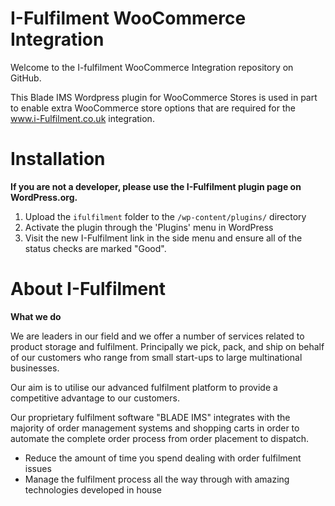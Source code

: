 I-Fulfilment WooCommerce Integration
=================

Welcome to the I-fulfilment WooCommerce Integration repository on GitHub.

This  Blade IMS Wordpress plugin for WooCommerce Stores is used in part to enable extra WooCommerce store options that are required for the www.i-Fulfilment.co.uk integration.

Installation
=================

**If you are not a developer, please use the I-Fulfilment plugin page on WordPress.org.**

1. Upload the `ifulfilment` folder to the `/wp-content/plugins/` directory
2. Activate the plugin through the 'Plugins' menu in WordPress
3. Visit the new I-Fulfilment link in the side menu and ensure all of the status checks are marked "Good".

About I-Fulfilment
=================
**What we do**

We are leaders in our field and we offer a number of services related to product storage and fulfilment. Principally we pick, pack, and ship on behalf of our customers who range from small start-ups to large multinational businesses.

Our aim is to utilise our advanced fulfilment platform to provide a competitive advantage to our customers.

Our proprietary fulfilment software "BLADE IMS" integrates with the majority of order management systems and shopping carts in order to automate the complete order process from order placement to dispatch.

- Reduce the amount of time you spend dealing with order fulfilment issues
- Manage the fulfilment process all the way through with amazing technologies developed in house
